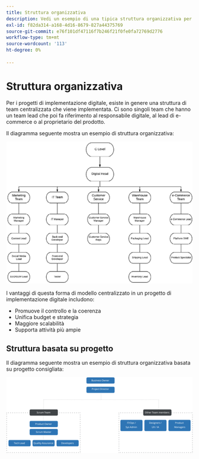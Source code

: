 ```yaml
---
title: Struttura organizzativa
description: Vedi un esempio di una tipica struttura organizzativa per un progetto di e-commerce.
exl-id: f82da314-a168-4d16-8679-827a44375769
source-git-commit: e76f101df47116f7b246f21f0fe0fa72769d2776
workflow-type: tm+mt
source-wordcount: '113'
ht-degree: 0%

---
```


# Struttura organizzativa

Per i progetti di implementazione digitale, esiste in genere una struttura di team centralizzata che viene implementata. Ci sono singoli team che hanno un team lead che poi fa riferimento al responsabile digitale, al lead di e-commerce o al proprietario del prodotto.

Il diagramma seguente mostra un esempio di struttura organizzativa:

![Diagramma della struttura organizzativa](../../assets/playbooks/org-structure.png)

I vantaggi di questa forma di modello centralizzato in un progetto di implementazione digitale includono:

- Promuove il controllo e la coerenza
- Unifica budget e strategia
- Maggiore scalabilità
- Supporta attività più ampie

## Struttura basata su progetto

Il diagramma seguente mostra un esempio di struttura organizzativa basata su progetto consigliata:

![Diagramma della struttura dell&#39;organizzazione basato su progetti](../../assets/playbooks/org-structure-project.png)
